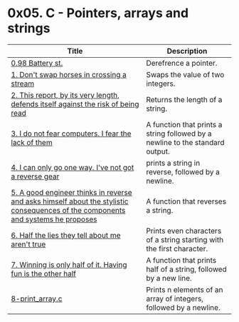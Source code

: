 # 0x05. C - Pointers, arrays and strings

Title | Description
----- | -----------
[0.98 Battery st.](./0-reset_to_98.c) | Derefrence a pointer.
[1. Don't swap horses in crossing a stream](./1-swap.c) | Swaps the value of two integers.
[2. This report, by its very length, defends itself against the risk of being read](./2-strlen.c) | Returns the length of a string.
[3. I do not fear computers. I fear the lack of them](./3-puts.c) | A function that prints a string followed by a newline to the standard output.
[4. I can only go one way. I've not got a reverse gear](./4-print_rev.c) | prints a string in reverse, followed by a newline.
[5. A good engineer thinks in reverse and asks himself about the stylistic consequences of the components and systems he proposes](./5-rev_string.c) | A function that reverses a string.
[6. Half the lies they tell about me aren't true](./6-puts2.c) | Prints even characters of a string starting with the first character.
[7. Winning is only half of it. Having fun is the other half](./7-puts_half.c) | A function that prints half of a string, followed by a new line.
[8-print_array.c](./8-print_array.c) | Prints n elements of an array of integers, followed by a newline.
